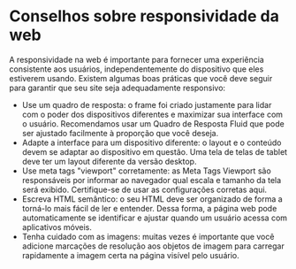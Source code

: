 # Conselhos sobre responsividade da web

A responsividade na web é importante para fornecer uma experiência consistente aos usuários, independentemente do dispositivo que eles estiverem usando. Existem algumas boas práticas que você deve seguir para garantir que seu site seja adequadamente responsivo:

- Use um quadro de resposta: o frame foi criado justamente para lidar com o poder dos dispositivos diferentes e maximizar sua interface com o usuário. Recomendamos usar um Quadro de Resposta Fluid que pode ser ajustado facilmente à proporção que você deseja.
- Adapte a interface para um dispositivo diferente: o layout e o conteúdo devem se adaptar ao dispositivo em questão. Uma tela de telas de tablet deve ter um layout diferente da versão desktop.
- Use meta tags "viewport" corretamente: as Meta Tags Viewport são responsáveis ​​por informar ao navegador qual escala e tamanho da tela será exibido. Certifique-se de usar as configurações corretas aqui.
- Escreva HTML semântico: o seu HTML deve ser organizado de forma a torná-lo mais fácil de ler e entender. Dessa forma, a página web pode automaticamente se identificar e ajustar quando um usuário acessa com aplicativos móveis.
- Tenha cuidado com as imagens: muitas vezes é importante que você adicione marcações de resolução aos objetos de imagem para carregar rapidamente a imagem certa na página visível pelo usuário.
